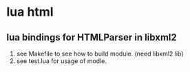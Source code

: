 lua html
========

lua bindings for HTMLParser in libxml2 
--------------------------------------

1. see Makefile to see how to build module. (need libxml2 lib)
2. see test.lua for usage of modle.
